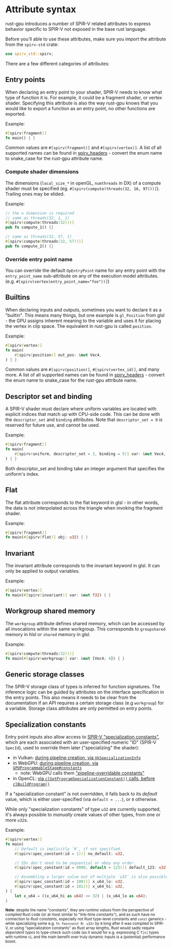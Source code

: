 # Attribute syntax

rust-gpu introduces a number of SPIR-V related attributes to express behavior specific to SPIR-V not exposed in the base rust language.

Before you'll able to use these attributes, make sure you import the attribute from the `spirv-std` crate:

```rust
use spirv_std::spirv;
```

There are a few different categories of attributes:

## Entry points

When declaring an entry point to your shader, SPIR-V needs to know what type of function it is. For example, it could be a fragment shader, or vertex shader. Specifying this attribute is also the way rust-gpu knows that you would like to export a function as an entry point, no other functions are exported.

Example:

```rust
#[spirv(fragment)]
fn main() { }
```

Common values are `#[spirv(fragment)]` and `#[spirv(vertex)]`. A list of all supported names can be found in [spirv_headers](https://docs.rs/spirv_headers/1.5.0/spirv_headers/enum.ExecutionModel.html) - convert the enum name to snake_case for the rust-gpu attribute name.

### Compute shader dimensions

The dimensions (`local_size_*` in openGL, `numthreads` in DX) of a compute shader must be specified (eg. `#[spirv(compute(threads(32, 16, 97)))]`).  Trailing ones may be elided.

Example:

```rust
// the x dimension is required
// same as threads(32, 1, 1)
#[spirv(compute(threads(32)))]
pub fn compute_1() {}

// same as threads(32, 57, 1)
#[spirv(compute(threads(32, 57)))]
pub fn compute_2() {}
```

### Override entry point name

You can override the default `OpEntryPoint` name for any entry point with the `entry_point_name` sub-attribute on any of the execution model attributes. (e.g. `#[spirv(vertex(entry_point_name="foo"))]`)

## Builtins

When declaring inputs and outputs, sometimes you want to declare it as a "builtin". This means many things, but one example is `gl_Position` from glsl - the GPU assigns inherent meaning to the variable and uses it for placing the vertex in clip space. The equivalent in rust-gpu is called `position`.

Example:

```rust
#[spirv(vertex)]
fn main(
    #[spirv(position)] out_pos: &mut Vec4,
) { }
```

Common values are `#[spirv(position)]`, `#[spirv(vertex_id)]`, and many more. A list of all supported names can be found in [spirv_headers](https://docs.rs/spirv_headers/1.5.0/spirv_headers/enum.BuiltIn.html) - convert the enum name to snake_case for the rust-gpu attribute name.

## Descriptor set and binding

A SPIR-V shader must declare where uniform variables are located with explicit indices that match up with CPU-side code. This can be done with the `descriptor_set` and `binding` attributes. Note that `descriptor_set = 0` is reserved for future use, and cannot be used.

Example:

```rust
#[spirv(fragment)]
fn main(
    #[spirv(uniform, descriptor_set = 2, binding = 5)] var: &mut Vec4,
) { }
```

Both descriptor_set and binding take an integer argument that specifies the uniform's index.

## Flat

The flat attribute corresponds to the flat keyword in glsl - in other words, the data is not interpolated across the triangle when invoking the fragment shader.

Example:

```rust
#[spirv(fragment)]
fn main(#[spirv(flat)] obj: u32) { }
```

## Invariant

The invariant attribute corresponds to the invariant keyword in glsl. It can only be applied to output variables.

Example:

```rust
#[spirv(vertex)]
fn main(#[spirv(invariant)] var: &mut f32) { }
```

## Workgroup shared memory

The `workgroup` attribute defines shared memory, which can be accessed by all invocations within the same workgroup. This corresponds to `groupshared` memory in hlsl or `shared` memory in glsl.

Example:

```rust
#[spirv(compute(threads(32)))]
fn main(#[spirv(workgroup)] var: &mut [Vec4; 4]) { }
```

## Generic storage classes

The SPIR-V storage class of types is inferred for function signatures. The inference logic can be guided by attributes on the interface specification in the entry points. This also means it needs to be clear from the documentation if an API requires a certain storage class (e.g `workgroup`) for a variable. Storage class attributes are only permitted on entry points.

## Specialization constants

Entry point inputs also allow access to [SPIR-V "specialization constants"](https://registry.khronos.org/SPIR-V/specs/unified1/SPIRV.html#SpecializationSection),
which are each associated with an user-specified numeric "ID" (SPIR-V `SpecId`),
used to override them later ("specializing" the shader):
* in Vulkan: [during pipeline creation, via `VkSpecializationInfo`](https://registry.khronos.org/vulkan/specs/1.3-extensions/html/chap10.html#pipelines-specialization-constants)
* in WebGPU: [during pipeline creation, via `GPUProgrammableStage`<i>`#constants`</i>](https://www.w3.org/TR/webgpu/#gpuprogrammablestage)
  * note: WebGPU calls them ["pipeline-overridable constants"](https://gpuweb.github.io/gpuweb/wgsl/#pipeline-overridable)
* in OpenCL: [via `clSetProgramSpecializationConstant()` calls, before `clBuildProgram()`](https://registry.khronos.org/OpenCL/sdk/3.0/docs/man/html/clSetProgramSpecializationConstant.html)

If a "specialization constant" is not overridden, it falls back to its *default*
value, which is either user-specified (via `default = ...`), or `0` otherwise.

While only "specialization constants" of type `u32` are currently supported, it's
always possible to *manually* create values of other types, from one or more `u32`s.

Example:

```rust
#[spirv(vertex)]
fn main(
    // Default is implicitly `0`, if not specified.
    #[spirv(spec_constant(id = 1))] no_default: u32,

    // IDs don't need to be sequential or obey any order.
    #[spirv(spec_constant(id = 9000, default = 123))] default_123: u32,

    // Assembling a larger value out of multiple `u32` is also possible.
    #[spirv(spec_constant(id = 100))] x_u64_lo: u32,
    #[spirv(spec_constant(id = 101))] x_u64_hi: u32,
) {
    let x_u64 = ((x_u64_hi as u64) << 32) | (x_u64_lo as u64);
}
```

<sub>**Note**: despite the name "constants", they are *runtime values* from the
perspective of compiled Rust code (or at most similar to "link-time constants"),
and as such have no connection to *Rust constants*, especially not Rust type-level
constants and `const` generics - while specializing some e.g. `fn foo<const N: u32>`
by `N` long after it was compiled to SPIR-V, or using "specialization constants"
as Rust array lengths, Rust would sadly require *dependent types* to type-check
such code (as it would for e.g. expressing C `T[n]` types with runtime `n`),
and the main benefit over truly dynamic inputs is a (potential) performance boost.<sub>
